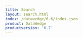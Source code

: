 ```yaml
---
title: Search
layout: search.html
index: /datawedge/6-6/index.json
product: DataWedge
productversion: '6.7'
---
```













